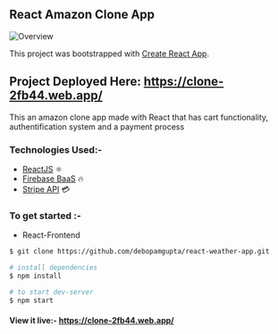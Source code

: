 ## React Amazon Clone App

![Overview](https://i.ibb.co/6ZmBcss/amazon-clone.png)

This project was bootstrapped with [Create React App](https://github.com/facebook/create-react-app).

## Project Deployed Here: https://clone-2fb44.web.app/

This an amazon clone app made with React that has cart functionality, authentification system and a payment process

### Technologies Used:-

- <a href="https://reactjs.org/">ReactJS</a> ⚛
- <a href="https://firebase.google.com/docs/">Firebase BaaS</a> 🔥
- <a href="https://stripe.com/docs">Stripe API</a> 💳

### To get started :-

- React-Frontend

```sh
$ git clone https://github.com/debopamgupta/react-weather-app.git

# install dependencies
$ npm install

# to start dev-server
$ npm start
```

#### View it live:- https://clone-2fb44.web.app/
